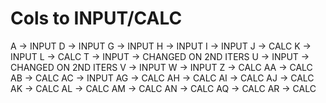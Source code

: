 # Cols to INPUT/CALC

A -> INPUT
D -> INPUT
G -> INPUT
H -> INPUT
I -> INPUT
J -> CALC
K -> INPUT
L -> CALC
T -> INPUT -> CHANGED ON 2ND ITERS
U -> INPUT -> CHANGED ON 2ND ITERS
V -> INPUT
W -> INPUT
Z -> CALC
AA -> CALC
AB -> CALC
AC -> INPUT
AG -> CALC
AH -> CALC
AI -> CALC
AJ -> CALC
AK -> CALC
AL -> CALC
AM -> CALC
AN -> CALC
AQ -> CALC
AR -> CALC
